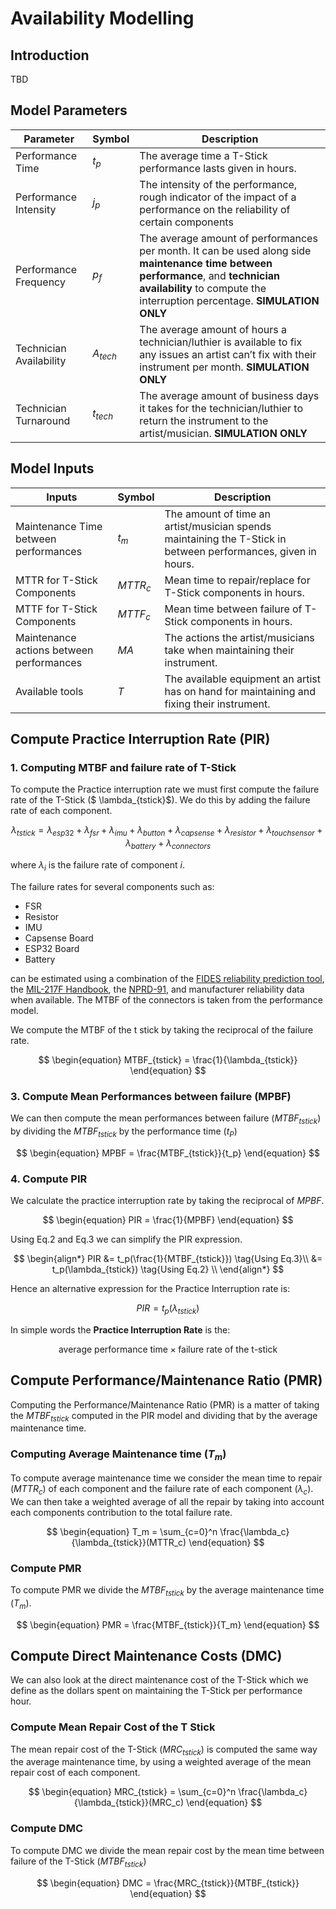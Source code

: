 # Availability Modelling

## Introduction

TBD

## Model Parameters

| **Parameter**           | **Symbol** | **Description**                                                                                                                                                                                               |
|-------------------------|------------|---------------------------------------------------------------------------------------------------------------------------------------------------------------------------------------------------------------|
| Performance Time        | $t_p$      | The average time a T-Stick performance lasts given in hours.                                                                                                                                                  |
| Performance Intensity   | $j_p$      | The intensity of the performance, rough indicator of the impact of a performance on the reliability of certain components                                                                                     |
| Performance Frequency   | $p_f$      | The average amount of performances per month. It can be used along side **maintenance time between performance**, and **technician availability** to compute the interruption percentage. **SIMULATION ONLY** |
| Technician Availability | $A_{tech}$ | The average amount of hours a technician/luthier is available to fix any issues an artist can’t fix with their instrument per month. **SIMULATION ONLY**                                                      |
| Technician Turnaround   | $t_{tech}$ | The average amount of business days it takes for the technician/luthier to return the instrument to the artist/musician. **SIMULATION ONLY** |
## Model Inputs

| **Inputs**                               | **Symbol** | **Description**                                                                                               |
|------------------------------------------|------------|---------------------------------------------------------------------------------------------------------------|
| Maintenance Time between performances    | $t_m$      | The amount of time an artist/musician spends maintaining the T-Stick in between performances, given in hours. |
| MTTR for T-Stick Components              | $MTTR_c$   | Mean time to repair/replace for T-Stick components in hours.                                                  |
| MTTF for T-Stick Components              | $MTTF_c$   | Mean time between failure of T-Stick components in hours.                                                     |
| Maintenance actions between performances | $MA$       | The actions the artist/musicians take when maintaining their instrument.                                      |
| Available tools                          | $T$        | The available equipment an artist has on hand for maintaining and fixing their instrument.                    |

## Compute Practice Interruption Rate (PIR)

### 1. Computing MTBF and failure rate of T-Stick

To compute the Practice interruption rate we must first compute the failure rate of the T-Stick ($ \lambda_{tstick}$). We do this by adding the failure rate of each component.

$$
\begin{equation}
\lambda_{tstick} = \lambda_{esp32} + \lambda_{fsr}+\lambda_{imu}+\lambda_{button}+\lambda_{capsense}+\lambda_{resistor}+\lambda_{touchsensor}+\lambda_{battery}+\lambda_{connectors}
\end{equation}
$$

where $\lambda_i$ is the failure rate of component $i$.

The failure rates for several components such as:

* FSR
* Resistor
* IMU
* Capsense Board
* ESP32 Board
* Battery

can be estimated using a combination of the [FIDES reliability prediction tool](https://www.fides-reliability.org/), the [MIL-217F Handbook](https://drive.google.com/file/d/1QNUiTOAwJebwC-bk0FJWB0jD3I6XFxFi/view?usp=drive_link), the [NPRD-91](https://drive.google.com/file/d/1QPMqClW2nHY4U9tmMO5Lzc11RDF2Oeoc/view?usp=sharing), and manufacturer reliability data when available. The MTBF of the connectors is taken from the performance model.

We compute the MTBF of the t stick by taking the reciprocal of the failure rate.

$$
\begin{equation}
MTBF_{tstick} = \frac{1}{\lambda_{tstick}}
\end{equation}
$$

### 3. Compute Mean Performances between failure (MPBF)

We can then compute the mean performances between failure ($MTBF_{tstick}$) by dividing the $MTBF_{tstick}$ by the performance time ($t_P$)

$$
\begin{equation}
MPBF = \frac{MTBF_{tstick}}{t_p}
\end{equation}
$$

### 4. Compute PIR

We calculate the practice interruption rate by taking the reciprocal of $MPBF$.

$$
\begin{equation}
PIR = \frac{1}{MPBF}
\end{equation}
$$

Using Eq.2 and Eq.3 we can simplify the PIR expression.

$$
\begin{align*}
PIR &= t_p(\frac{1}{MTBF_{tstick}}) \tag{Using Eq.3}\\
 &= t_p(\lambda_{tstick}) \tag{Using Eq.2} \\
\end{align*}
$$

Hence an alternative expression for the Practice Interruption rate is:

$$
\begin{equation}
PIR = t_p(\lambda_{tstick})
\end{equation}
$$

In simple words the **Practice Interruption Rate** is the:

$$
\text{average performance time} \times \text{failure rate of the t-stick}
$$

## Compute Performance/Maintenance Ratio (PMR)

Computing the Performance/Maintenance Ratio (PMR) is a matter of taking the $MTBF_{tstick}$ computed in the PIR model and dividing that by the average maintenance time.

### Computing Average Maintenance time ($T_m$)

To compute average maintenance time we consider the mean time to repair ($MTTR_c$) of each component and the failure rate of each component ($\lambda_c$). We can then take a weighted average of all the repair by taking into account each components contribution to the total failure rate.

$$
\begin{equation}
T_m =  \sum_{c=0}^n \frac{\lambda_c}{\lambda_{tstick}}(MTTR_c)
\end{equation}
$$

### Compute PMR

To compute PMR we divide the $MTBF_{tstick}$ by the average maintenance time ($T_m$).

$$
\begin{equation}
PMR = \frac{MTBF_{tstick}}{T_m}
\end{equation}
$$

## Compute Direct Maintenance Costs (DMC)

We can also look at the direct maintenance cost of the T-Stick which we define as the dollars spent on maintaining the T-Stick per performance hour.

### Compute Mean Repair Cost of the T Stick

The mean repair cost of the T-Stick ($MRC_{tstick}$) is computed the same way the average maintenance time, by using a weighted average of the mean repair cost of each component.

$$
\begin{equation}
MRC_{tstick} = \sum_{c=0}^n \frac{\lambda_c}{\lambda_{tstick}}(MRC_c)
\end{equation}
$$

### Compute DMC

To compute DMC we divide the mean repair cost by the mean time between failure of the T-Stick ($MTBF_{tstick}$)

$$
\begin{equation}
DMC = \frac{MRC_{tstick}}{MTBF_{tstick}}
\end{equation}
$$



